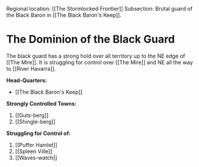 Regional location: [[The Stormlocked Frontier]]
Subsection: Brutal guard of the Black Baron in [[The Black Baron's Keep]].

# The Dominion of the Black Guard
The black guard has a strong hold over all territory up to the NE edge of [[The Mire]]. It is struggling for control over [[The Mire]] and NE all the way to [[River Havarra]]. 

**Head-Quarters:**
- [[The Black Baron's Keep]]

**Strongly Controlled Towns:**
1. [[Guts-berg]]
2. [[Shingle-berg]]

**Struggling for Control of:**
1. [[Puffer Hamlet]]
2. [[Spleen Ville]]
3. [[Waves-watch]]